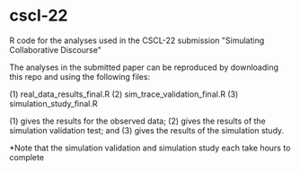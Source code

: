 # cscl-22
R code for the analyses used in the CSCL-22 submission "Simulating Collaborative Discourse"

The analyses in the submitted paper can be reproduced by downloading this repo and using the following files:

(1) real_data_results_final.R
(2) sim_trace_validation_final.R
(3) simulation_study_final.R


(1) gives the results for the observed data; (2) gives the results of the simulation validation test; and (3) gives the results of the simulation study.

*Note that the simulation validation and simulation study each take hours to complete
